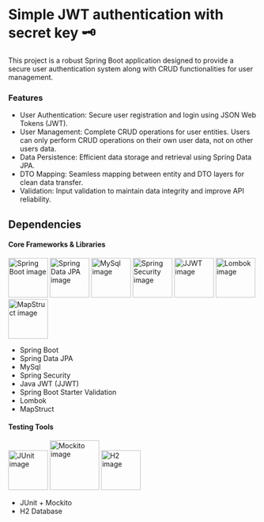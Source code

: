 # Simple JWT authentication with secret key 🗝️

This project is a robust Spring Boot application designed to provide a secure user authentication system along with CRUD functionalities for user management.

### Features
- User Authentication: Secure user registration and login using JSON Web Tokens (JWT).
- User Management: Complete CRUD operations for user entities. Users can only perform CRUD operations on their own user data, not on other users data.
- Data Persistence: Efficient data storage and retrieval using Spring Data JPA.
- DTO Mapping: Seamless mapping between entity and DTO layers for clean data transfer.
- Validation: Input validation to maintain data integrity and improve API reliability.

## Dependencies

#### Core Frameworks & Libraries
<img width="80" alt="Spring Boot image" src="https://github.com/user-attachments/assets/9f9c00e7-67f5-402c-9c51-0fe42d81f8c4" />
<img width="80" alt="Spring Data JPA image" src="https://github.com/user-attachments/assets/c4e065c9-0d16-4d1a-8294-e5b6a971fd4e" />
<img width="80" alt="MySql image" src="https://github.com/user-attachments/assets/eab77bfb-fa00-4f39-a2b2-e185152e620a" />
<img width="80" alt="Spring Security image" src="https://github.com/user-attachments/assets/669d73d0-f454-4c4f-a2ab-0f5ca3ff9ea3" />
<img width="80" alt="JJWT image" src="https://github.com/user-attachments/assets/c42b78cd-247e-4787-9cd8-d93b48e0e9dc" />
<img width="80" alt="Lombok image" src="https://github.com/user-attachments/assets/ed58df73-2c0f-4e4a-a421-c038d4a60fb2" />
<img width="80" alt="MapStruct image" src="https://github.com/user-attachments/assets/e8166396-65e4-4a1a-a725-158371cc3a06" />

- Spring Boot
- Spring Data JPA
- MySql
- Spring Security
- Java JWT (JJWT)
- Spring Boot Starter Validation
- Lombok
- MapStruct

#### Testing Tools
<img width="80" alt="JUnit image" src="https://github.com/user-attachments/assets/4f24e420-20d5-4607-afd7-f249a3a7ae8a" />
<img width="100" alt="Mockito image" src="https://github.com/user-attachments/assets/e2f3d467-b5cc-4367-8949-7dbe60bc1dfc" />
<img width="80" alt="H2 image" src="https://github.com/user-attachments/assets/7a179686-ce60-4250-aea7-13b9dfecc5d7" />

- JUnit + Mockito
- H2 Database
